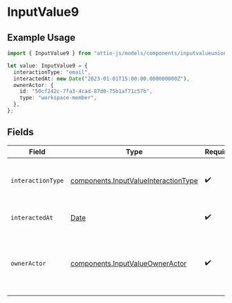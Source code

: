 # InputValue9

## Example Usage

```typescript
import { InputValue9 } from "attio-js/models/components/inputvalueunion.js";

let value: InputValue9 = {
  interactionType: "email",
  interactedAt: new Date("2023-01-01T15:00:00.000000000Z"),
  ownerActor: {
    id: "50cf242c-7fa3-4cad-87d0-75b1af71c57b",
    type: "workspace-member",
  },
};
```

## Fields

| Field                                                                                         | Type                                                                                          | Required                                                                                      | Description                                                                                   | Example                                                                                       |
| --------------------------------------------------------------------------------------------- | --------------------------------------------------------------------------------------------- | --------------------------------------------------------------------------------------------- | --------------------------------------------------------------------------------------------- | --------------------------------------------------------------------------------------------- |
| `interactionType`                                                                             | [components.InputValueInteractionType](../../models/components/inputvalueinteractiontype.md)  | :heavy_check_mark:                                                                            | The type of interaction e.g. calendar or email.                                               | email                                                                                         |
| `interactedAt`                                                                                | [Date](https://developer.mozilla.org/en-US/docs/Web/JavaScript/Reference/Global_Objects/Date) | :heavy_check_mark:                                                                            | When the interaction occurred.                                                                | 2023-01-01T15:00:00.000000000Z                                                                |
| `ownerActor`                                                                                  | [components.InputValueOwnerActor](../../models/components/inputvalueowneractor.md)            | :heavy_check_mark:                                                                            | The actor that created this value.                                                            | {<br/>"type": "workspace-member",<br/>"id": "50cf242c-7fa3-4cad-87d0-75b1af71c57b"<br/>}      |